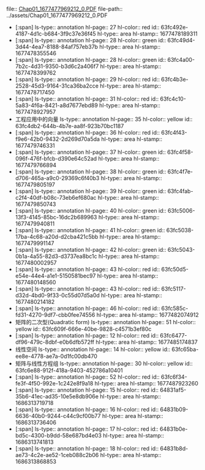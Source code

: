 file:: [Chap01_1677477969212_0.PDF](../assets/Chap01_1677477969212_0.PDF)
file-path:: ../assets/Chap01_1677477969212_0.PDF

- [:span]
  ls-type:: annotation
  hl-page:: 27
  hl-color:: red
  id:: 63fc492e-4187-4d1c-b684-3f9c37e36f45
  hl-type:: area
  hl-stamp:: 1677478189311
- [:span]
  ls-type:: annotation
  hl-page:: 28
  hl-color:: green
  id:: 63fc49d4-3d44-4ea7-8188-84af757eb37b
  hl-type:: area
  hl-stamp:: 1677478355546
- [:span]
  ls-type:: annotation
  hl-page:: 28
  hl-color:: green
  id:: 63fc4a00-7b2c-4d31-9350-b3d6c2a406f7
  hl-type:: area
  hl-stamp:: 1677478399762
- [:span]
  ls-type:: annotation
  hl-page:: 29
  hl-color:: red
  id:: 63fc4b3e-2528-45d3-9164-31ca36ba2cce
  hl-type:: area
  hl-stamp:: 1677478717450
- [:span]
  ls-type:: annotation
  hl-page:: 31
  hl-color:: red
  id:: 63fc4c10-5a83-4f6a-8421-a8d7677ebd89
  hl-type:: area
  hl-stamp:: 1677478927957
- 工程应用中的向量
  ls-type:: annotation
  hl-page:: 35
  hl-color:: yellow
  id:: 63fc4db2-644b-4b7e-aa8f-923b70bc1187
- [:span]
  ls-type:: annotation
  hl-page:: 36
  hl-color:: red
  id:: 63fc4f43-f9e6-42b0-9432-2d269d70a5da
  hl-type:: area
  hl-stamp:: 1677479746331
- [:span]
  ls-type:: annotation
  hl-page:: 37
  hl-color:: green
  id:: 63fc4f58-096f-476f-bfcb-d390e64c52ad
  hl-type:: area
  hl-stamp:: 1677479766894
- [:span]
  ls-type:: annotation
  hl-page:: 38
  hl-color:: green
  id:: 63fc4f7e-d706-465a-a9c0-29369c6f40b3
  hl-type:: area
  hl-stamp:: 1677479805197
- [:span]
  ls-type:: annotation
  hl-page:: 39
  hl-color:: green
  id:: 63fc4fab-c2f4-40df-b08c-73eb6ef680ac
  hl-type:: area
  hl-stamp:: 1677479850743
- [:span]
  ls-type:: annotation
  hl-page:: 40
  hl-color:: green
  id:: 63fc5006-13f3-4145-85bc-16dc2b689963
  hl-type:: area
  hl-stamp:: 1677479940811
- [:span]
  ls-type:: annotation
  hl-page:: 41
  hl-color:: green
  id:: 63fc5038-17ba-4c68-a20d-d2cba421c5bb
  hl-type:: area
  hl-stamp:: 1677479991147
- [:span]
  ls-type:: annotation
  hl-page:: 42
  hl-color:: green
  id:: 63fc5043-0b1a-4a55-82d3-d3737ea8bc1c
  hl-type:: area
  hl-stamp:: 1677480002957
- [:span]
  ls-type:: annotation
  hl-page:: 43
  hl-color:: red
  id:: 63fc50d5-e54e-44e4-a1e1-5150581bec97
  hl-type:: area
  hl-stamp:: 1677480148560
- [:span]
  ls-type:: annotation
  hl-page:: 43
  hl-color:: red
  id:: 63fc5117-d32d-4bd0-9f33-0c55d07d5a0d
  hl-type:: area
  hl-stamp:: 1677480214182
- [:span]
  ls-type:: annotation
  hl-page:: 46
  hl-color:: red
  id:: 63fc585c-fd31-4270-9df7-cbb0fee74556
  hl-type:: area
  hl-stamp:: 1677482074912
- 矩阵的二次型(Quadratic form)
  ls-type:: annotation
  hl-page:: 51
  hl-color:: yellow
  id:: 63fc609f-666e-40be-9828-c4571b3ef80c
- [:span]
  ls-type:: annotation
  hl-page:: 12
  hl-color:: red
  id:: 63fc6477-df96-479c-8dbf-e0b6dfb572ff
  hl-type:: area
  hl-stamp:: 1677485174837
- 线性空间
  ls-type:: annotation
  hl-page:: 14
  hl-color:: yellow
  id:: 63fc65ba-ee8e-4778-ae7a-0d1fc00db470
- 矩阵与线性方程组
  ls-type:: annotation
  hl-page:: 30
  hl-color:: yellow
  id:: 63fc6e88-912f-418a-9403-452786a10401
- [:span]
  ls-type:: annotation
  hl-page:: 52
  hl-color:: red
  id:: 63fc6f34-fe3f-4f50-992e-1c242e8f9a18
  hl-type:: area
  hl-stamp:: 1677487923260
- [:span]
  ls-type:: annotation
  hl-page:: 15
  hl-color:: red
  id:: 64831af5-35b6-41ec-ad35-10e5e8db906e
  hl-type:: area
  hl-stamp:: 1686313719718
- [:span]
  ls-type:: annotation
  hl-page:: 16
  hl-color:: red
  id:: 64831b09-6636-40b0-9244-c44c9cf00b77
  hl-type:: area
  hl-stamp:: 1686313736406
- [:span]
  ls-type:: annotation
  hl-page:: 17
  hl-color:: red
  id:: 64831b0e-bd5c-4300-b9dd-58e687bd4e03
  hl-type:: area
  hl-stamp:: 1686313741813
- [:span]
  ls-type:: annotation
  hl-page:: 18
  hl-color:: red
  id:: 64831b8d-ae73-4c2e-ae52-1ceb088c2b06
  hl-type:: area
  hl-stamp:: 1686313868853